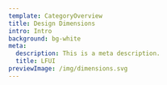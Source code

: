 ```yaml
---
template: CategoryOverview
title: Design Dimensions
intro: Intro
background: bg-white
meta:
  description: This is a meta description.
  title: LFUI
previewImage: /img/dimensions.svg
---
```

